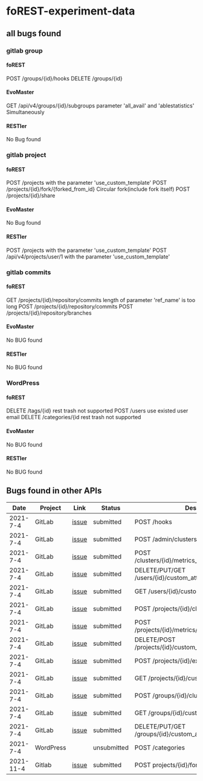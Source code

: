 # foREST-experiment-data

## all bugs found
### gitlab group
#### foREST

POST /groups/{id}/hooks 
DELETE /groups/{id}

#### EvoMaster

GET /api/v4/groups/{id}/subgroups     parameter 'all_avail' and 'ablestatistics' Simultaneously

#### RESTler

No Bug found

### gitlab project

#### foREST

POST /projects                  with the parameter 'use_custom_template'
POST /projects/{id}/fork/{forked_from_id}  Circular fork(include fork itself)
POST /projects/{id}/share      

#### EvoMaster

No Bug found

#### RESTler

POST /projects                        with the parameter 'use_custom_template'
POST /api/v4/projects/user/1           with the parameter 'use_custom_template'

### gitlab commits

#### foREST
GET /projects/{id}/repository/commits    length of parameter 'ref_name' is too long
POST /projects/{id}/repository/commits
POST /projects/{id}/repository/branches

#### EvoMaster

No BUG found

#### RESTler

No BUG found

### WordPress

#### foREST
DELETE /tags/{id}         rest trash not supported
POST /users               use existed user email
DELETE /categories/{id    rest trash not supported

#### EvoMaster

No BUG found

#### RESTler

No BUG found

## Bugs found in other APIs


| Date | Project | Link | Status | Description |
|---------|---------|---------|---------|---------|
| 2021-7-4 | GitLab | [issue](https://gitlab.com/gitlab-org/gitlab/-/issues/334606) | submitted | POST  /hooks |
| 2021-7-4 | GitLab | [issue](https://gitlab.com/gitlab-org/gitlab/-/issues/346121) | submitted | POST  /admin/clusters/add |
| 2021-7-4 | GitLab | [issue](https://gitlab.com/gitlab-org/gitlab/-/issues/334610) | submitted | POST  /clusters/{id}/metrics_dashboard/annotations/ |
| 2021-7-4 | GitLab | [issue](https://gitlab.com/gitlab-org/gitlab/-/issues/335276) | submitted | DELETE/PUT/GET  /users/{id}/custom_attributes/{key} |
| 2021-7-4 | GitLab | [issue](https://gitlab.com/gitlab-org/gitlab/-/issues/335276) | submitted | GET  /users/{id}/custom_attributes |
| 2021-7-4 | GitLab | [issue](https://gitlab.com/gitlab-org/gitlab/-/issues/334610) | submitted | POST  /projects/{id}/clusters/user |
| 2021-7-4 | GitLab | [issue](https://gitlab.com/gitlab-org/gitlab/-/issues/334606) | submitted | POST  /projects/{id}/metrics/user_starred_dashboards |
| 2021-7-4 | GitLab | [issue](https://gitlab.com/gitlab-org/gitlab/-/issues/335276) | submitted | DELETE/POST  /projects/{id}/custom_attributes/{key} |
| 2021-7-4 | GitLab | [issue](https://gitlab.com/gitlab-org/gitlab/-/issues/334610) | submitted | POST  /projects/{id}/export | 
| 2021-7-4 | GitLab | [issue](https://gitlab.com/gitlab-org/gitlab/-/issues/335276) | submitted | GET  /projects/{id}/custom_attributes |
| 2021-7-4 | GitLab | [issue](https://gitlab.com/gitlab-org/gitlab/-/issues/334610) | submitted | POST  /groups/{id}/clusters/user |
| 2021-7-4 | GitLab | [issue](https://gitlab.com/gitlab-org/gitlab/-/issues/335276) | submitted | GET /groups/{id}/custom_attributes |
| 2021-7-4 | GitLab | [issue](https://gitlab.com/gitlab-org/gitlab/-/issues/335276) | submitted | DELETE/PUT/GET  /groups/{id}/custom_attributes/{key} |
| 2021-7-4 | WordPress |  | unsubmitted | POST  /categories |
| 2021-11-4| Gitlab | [issue](https://gitlab.com/gitlab-org/gitlab/-/issues/346563) | submitted | POST projects/{id}/fork/{forked_from_id} |
